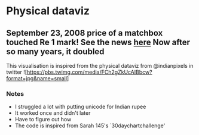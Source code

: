 # Physical dataviz
September 23, 2008 price of a matchbox touched Re 1 mark! See the news [here](https://timesofindia.indiatimes.com/india/inflation-strikes-price-of-a-matchbox-touches-re-1-mark/articleshow/3514908.cms?from=mdr)
Now after so many years, it doubled
---

This visualisation is inspired from the physical dataviz from @indianpixels in twitter
![https://pbs.twimg.com/media/FCh2gZkUcAIBbcw?format=jpg&name=small]

### Notes
- I struggled a lot with putting unicode for Indian rupee
- It worked once and didn't later
- Have to figure out how
- The code is inspired from Sarah 145's `30daychartchallenge'